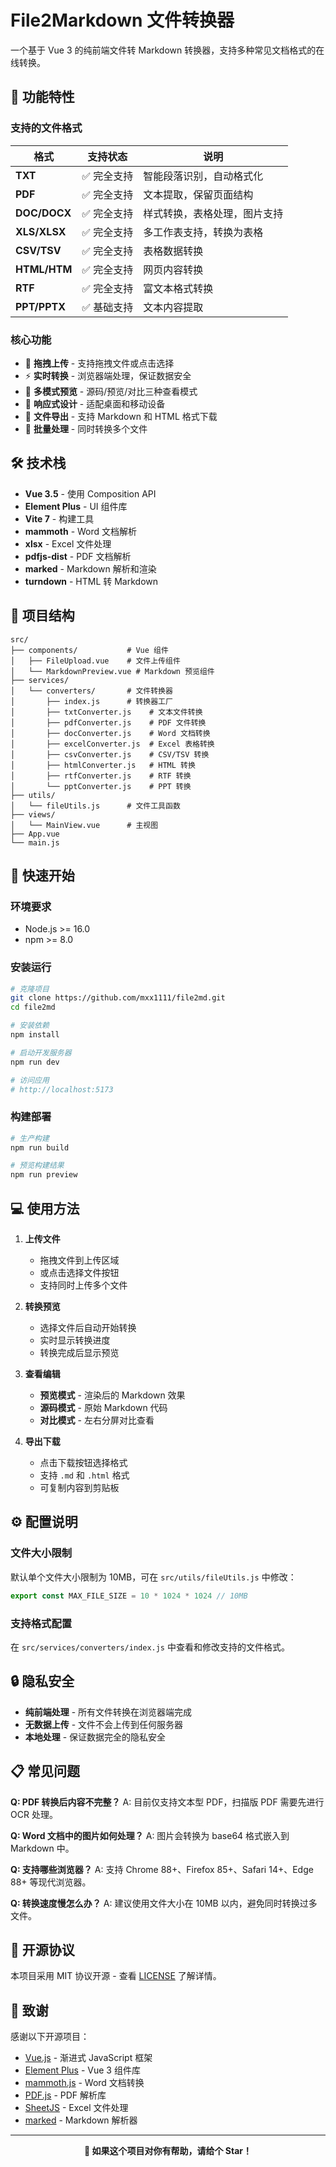 # File2Markdown 文件转换器

一个基于 Vue 3 的纯前端文件转 Markdown 转换器，支持多种常见文档格式的在线转换。

## 🚀 功能特性

### 支持的文件格式

| 格式 | 支持状态 | 说明 |
|------|----------|------|
| **TXT** | ✅ 完全支持 | 智能段落识别，自动格式化 |
| **PDF** | ✅ 完全支持 | 文本提取，保留页面结构 |
| **DOC/DOCX** | ✅ 完全支持 | 样式转换，表格处理，图片支持 |
| **XLS/XLSX** | ✅ 完全支持 | 多工作表支持，转换为表格 |
| **CSV/TSV** | ✅ 完全支持 | 表格数据转换 |
| **HTML/HTM** | ✅ 完全支持 | 网页内容转换 |
| **RTF** | ✅ 完全支持 | 富文本格式转换 |
| **PPT/PPTX** | ✅ 基础支持 | 文本内容提取 |

### 核心功能

- 🎯 **拖拽上传** - 支持拖拽文件或点击选择
- ⚡ **实时转换** - 浏览器端处理，保证数据安全
- 👀 **多模式预览** - 源码/预览/对比三种查看模式
- 📱 **响应式设计** - 适配桌面和移动设备
- 💾 **文件导出** - 支持 Markdown 和 HTML 格式下载
- 🔄 **批量处理** - 同时转换多个文件

## 🛠 技术栈

- **Vue 3.5** - 使用 Composition API
- **Element Plus** - UI 组件库
- **Vite 7** - 构建工具
- **mammoth** - Word 文档解析
- **xlsx** - Excel 文件处理
- **pdfjs-dist** - PDF 文档解析
- **marked** - Markdown 解析和渲染
- **turndown** - HTML 转 Markdown

## 📁 项目结构

```
src/
├── components/           # Vue 组件
│   ├── FileUpload.vue    # 文件上传组件
│   └── MarkdownPreview.vue # Markdown 预览组件
├── services/
│   └── converters/       # 文件转换器
│       ├── index.js      # 转换器工厂
│       ├── txtConverter.js    # 文本文件转换
│       ├── pdfConverter.js    # PDF 文件转换
│       ├── docConverter.js    # Word 文档转换
│       ├── excelConverter.js  # Excel 表格转换
│       ├── csvConverter.js    # CSV/TSV 转换
│       ├── htmlConverter.js   # HTML 转换
│       ├── rtfConverter.js    # RTF 转换
│       └── pptConverter.js    # PPT 转换
├── utils/
│   └── fileUtils.js      # 文件工具函数
├── views/
│   └── MainView.vue      # 主视图
├── App.vue
└── main.js
```

## 🔧 快速开始

### 环境要求

- Node.js >= 16.0
- npm >= 8.0

### 安装运行

```bash
# 克隆项目
git clone https://github.com/mxx1111/file2md.git
cd file2md

# 安装依赖
npm install

# 启动开发服务器
npm run dev

# 访问应用
# http://localhost:5173
```

### 构建部署

```bash
# 生产构建
npm run build

# 预览构建结果
npm run preview
```

## 💻 使用方法

1. **上传文件**
   - 拖拽文件到上传区域
   - 或点击选择文件按钮
   - 支持同时上传多个文件

2. **转换预览**
   - 选择文件后自动开始转换
   - 实时显示转换进度
   - 转换完成后显示预览

3. **查看编辑**
   - **预览模式** - 渲染后的 Markdown 效果
   - **源码模式** - 原始 Markdown 代码
   - **对比模式** - 左右分屏对比查看

4. **导出下载**
   - 点击下载按钮选择格式
   - 支持 `.md` 和 `.html` 格式
   - 可复制内容到剪贴板

## ⚙️ 配置说明

### 文件大小限制
默认单个文件大小限制为 10MB，可在 `src/utils/fileUtils.js` 中修改：

```javascript
export const MAX_FILE_SIZE = 10 * 1024 * 1024 // 10MB
```

### 支持格式配置
在 `src/services/converters/index.js` 中查看和修改支持的文件格式。

## 🔒 隐私安全

- **纯前端处理** - 所有文件转换在浏览器端完成
- **无数据上传** - 文件不会上传到任何服务器
- **本地处理** - 保证数据完全的隐私安全

## 📋 常见问题

**Q: PDF 转换后内容不完整？**
A: 目前仅支持文本型 PDF，扫描版 PDF 需要先进行 OCR 处理。

**Q: Word 文档中的图片如何处理？**
A: 图片会转换为 base64 格式嵌入到 Markdown 中。

**Q: 支持哪些浏览器？**
A: 支持 Chrome 88+、Firefox 85+、Safari 14+、Edge 88+ 等现代浏览器。

**Q: 转换速度慢怎么办？**
A: 建议使用文件大小在 10MB 以内，避免同时转换过多文件。

## 📄 开源协议

本项目采用 MIT 协议开源 - 查看 [LICENSE](LICENSE) 了解详情。

## 🙏 致谢

感谢以下开源项目：

- [Vue.js](https://vuejs.org/) - 渐进式 JavaScript 框架
- [Element Plus](https://element-plus.org/) - Vue 3 组件库  
- [mammoth.js](https://github.com/mwilliamson/mammoth.js) - Word 文档转换
- [PDF.js](https://mozilla.github.io/pdf.js/) - PDF 解析库
- [SheetJS](https://sheetjs.com/) - Excel 文件处理
- [marked](https://marked.js.org/) - Markdown 解析器

---

<div align="center">

**🌟 如果这个项目对你有帮助，请给个 Star！**

</div>